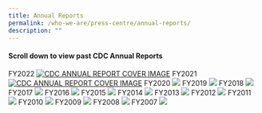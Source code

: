 ```yaml
---
title: Annual Reports
permalink: /who-we-are/press-centre/annual-reports/
description: ""
---
```

#### Scroll down to view past CDC Annual Reports

FY2022
[![CDC ANNUAL REPORT COVER IMAGE](/images/website%20icon%20for%20annual%20report22.png)](https://go.gov.sg/cdcar-2021)
FY2021
[![CDC ANNUAL REPORT COVER IMAGE](/images/CDC%20AR%202021.png)](https://go.gov.sg/cdcar-2021)
FY2020
[![](/images/CDCAnnualReportFY20.png)](https://go.gov.sg/cdcar-2020)
FY2019
[![](/images/cdc-fy2019.png)](https://go.gov.sg/cdcar-2019)
FY2018
[![](/images/fy2018.png)](https://go.gov.sg/cdcar-2018)
FY2017
[![](/images/fy2017.jpg)](https://go.gov.sg/cdcar-2017)
FY2016
[![](/images/fy2016.jpg)](https://go.gov.sg/cdcar-2016)
FY2015
[![](/images/fy2015.jpg)](https://go.gov.sg/cdcar-2015)
FY2014
[![](/images/fy2014.jpg)](https://go.gov.sg/cdcar-2014)
FY2013
[![](/images/fy2013.jpg)](https://go.gov.sg/cdcar-2013)
FY2012
[![](/images/fy2012.jpg)](https://go.gov.sg/cdcar-2012)
FY2011
[![](/images/fy2011.jpg)](https://go.gov.sg/cdcar-2011)
FY2010
[![](/images/fy2010.jpg)](https://go.gov.sg/cdcar-2010)
FY2009
[![](/images/fy2009.jpg)](https://go.gov.sg/cdcar-2009)
FY2008
[![](/images/fy2008.jpg)](https://go.gov.sg/cdcar-2008)
FY2007
[![](/images/fy2007.jpg)](https://go.gov.sg/cdcar-2007)